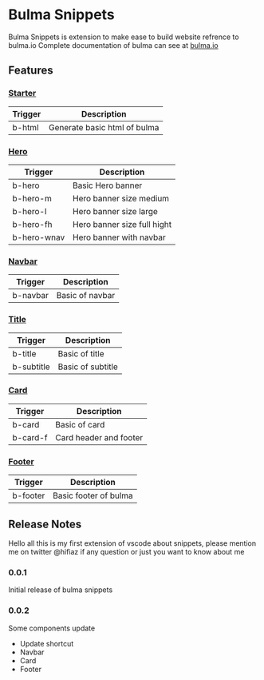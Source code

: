 # Bulma Snippets

Bulma Snippets is extension to make ease to build website refrence to bulma.io
Complete documentation of bulma can see at [bulma.io](https://bulma.io)

## Features

### [Starter](https://bulma.io/documentation/overview/start/)

Trigger | Description
--- | ---
b-html | Generate basic html of bulma

### [Hero](https://bulma.io/documentation/layout/hero/)

Trigger | Description
--- | ---
b-hero | Basic Hero banner
b-hero-m | Hero banner size medium
b-hero-l | Hero banner size large
b-hero-fh | Hero banner size full hight
b-hero-wnav | Hero banner with navbar

### [Navbar](http://bulma.io/documentation/components/navbar/)

Trigger | Description
--- | ---
b-navbar | Basic of navbar

### [Title](http://bulma.io/documentation/components/title/)

Trigger | Description
--- | ---
b-title | Basic of title
b-subtitle | Basic of subtitle

### [Card](http://bulma.io/documentation/components/card/)

Trigger | Description
--- | ---
b-card | Basic of card
b-card-f | Card header and footer

### [Footer](http://bulma.io/documentation/components/footer/)

Trigger | Description
--- | ---
b-footer | Basic footer of bulma

## Release Notes

Hello all this is my first extension of vscode about snippets, please mention me on twitter @hifiaz if any question or just you want to know about me

### 0.0.1

Initial release of bulma snippets

### 0.0.2

Some components update
- Update shortcut
- Navbar
- Card
- Footer
